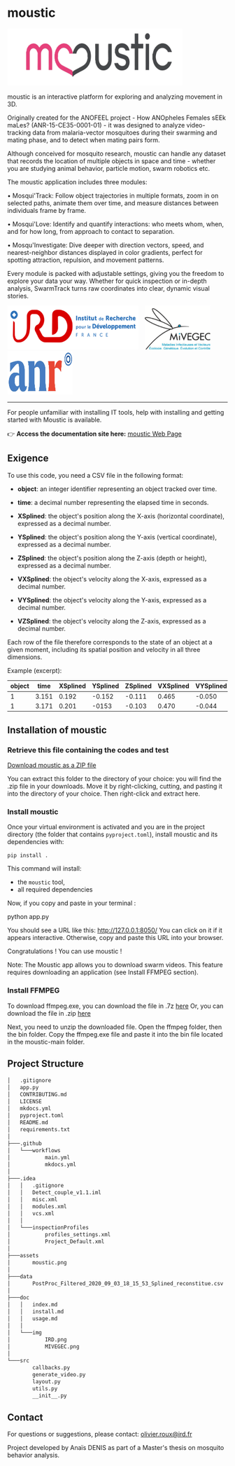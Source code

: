 # moustic
<img src="doc/img/moustic.png" width="400" height="130" />

moustic is an interactive platform for exploring and analyzing movement in 3D.

Originally created for the ANOFEEL project - How ANOpheles Females sEEk maLes? (ANR-15-CE35-0001-01) - it was designed to analyze video-tracking data from malaria-vector mosquitoes during their swarming and mating phase, and to detect when mating pairs form.

Although conceived for mosquito research, moustic can handle any dataset that records the location of multiple objects in space and time - whether you are studying animal behavior, particle motion, swarm robotics etc.

The moustic application includes three modules:

•	Mosqui'Track: Follow object trajectories in multiple formats, zoom in on selected paths, animate them over time, and measure distances between individuals frame by frame.
 
•	Mosqui'Love: Identify and quantify interactions: who meets whom, when, and for how long, from approach to contact to separation.
 
•	Mosqu'Investigate: Dive deeper with direction vectors, speed, and nearest-neighbor distances displayed in color gradients, perfect for spotting attraction, repulsion, and movement patterns.

Every module is packed with adjustable settings, giving you the freedom to explore your data your way. Whether for quick inspection or in-depth analysis, SwarmTrack turns raw coordinates into clear, dynamic visual stories.


<img src="doc/img/IRD.png" width="300" height="100" style="margin-right: 10px;" /> <img src="doc/img/MIVEGEC.png" width="150" height="100" style="margin-right: 10px;" /> <img src="doc/img/ANR.jpg" width="150" height="100" />


---
For people unfamiliar with installing IT tools, help with installing and getting started with Moustic is available.

👉 **Access the documentation site here:** [moustic Web Page](https://anaisdenis.github.io/moustic/) 

## Exigence 

To use this code, you need a CSV file in the following format:

- **object**: an integer identifier representing an object tracked over time.

- **time**: a decimal number representing the elapsed time in seconds.

- **XSplined**: the object's position along the X-axis (horizontal coordinate), expressed as a decimal number.

- **YSplined**: the object's position along the Y-axis (vertical coordinate), expressed as a decimal number.

- **ZSplined**: the object's position along the Z-axis (depth or height), expressed as a decimal number.

- **VXSplined**: the object's velocity along the X-axis, expressed as a decimal number.

- **VYSplined**: the object's velocity along the Y-axis, expressed as a decimal number.

- **VZSplined**: the object's velocity along the Z-axis, expressed as a decimal number.

Each row of the file therefore corresponds to the state of an object at a given moment, including its spatial position and velocity in all three dimensions.

Example (excerpt):

| object 	| time 		| XSplined 	| YSplined 	| ZSplined 	| VXSplined 	| VYSplined 	| VZSplined 	|
|---------------|---------------|---------------|---------------|---------------|---------------|---------------|---------------|
| 1	 	| 3.151  	| 0.192		| -0.152	|-0.111		| 0.465 	| -0.050	| 0.403		|
| 1 	 	| 3.171		| 0.201		| -0153		| -0.103	| 0.470		|-0.044		| 0.396	 	|


## Installation of moustic

### Retrieve this file containing the codes and test 

[Download moustic as a ZIP file](https://github.com/AnaisDenis/moustic/archive/refs/heads/main.zip)

You can extract this folder to the directory of your choice: you will find the .zip file in your downloads. Move it by right-clicking, cutting, and pasting it into the directory of your choice. Then right-click and extract here.

### Install moustic

Once your virtual environment is activated and you are in the project directory (the folder that contains `pyproject.toml`), install moustic and its dependencies with:

    pip install .

This command will install:
- the `moustic` tool,
- all required dependencies

Now, if you copy and paste in your terminal : 
	
   python app.py

You should see a URL like this: http://127.0.0.1:8050/
You can click on it if it appears interactive. Otherwise, copy and paste this URL into your browser.

Congratulations ! You can use moustic !

Note: The Moustic app allows you to download swarm videos. This feature requires downloading an application (see Install FFMPEG section).
### Install FFMPEG

To download ffmpeg.exe, you can download the file in .7z [here]( https://www.gyan.dev/ffmpeg/builds/ffmpeg-release-essentials.7z)
Or, you can download the file in .zip [here](https://www.gyan.dev/ffmpeg/builds/ffmpeg-release-essentials.zip)

Next, you need to unzip the downloaded file. Open the ffmpeg folder, then the bin folder. Copy the ffmpeg.exe file and paste it into the bin file located in the moustic-main folder.



## Project Structure
	
	│   .gitignore
	│   app.py
	│   CONTRIBUTING.md
	│   LICENSE
	│   mkdocs.yml
	│   pyproject.toml
	│   README.md
	│   requirements.txt
	│
	├───.github
	│   └───workflows
	│           main.yml
	│           mkdocs.yml
	│
	├───.idea
	│   │   .gitignore
	│   │   Detect_couple_v1.1.iml
	│   │   misc.xml
	│   │   modules.xml
	│   │   vcs.xml
	│   │
	│   └───inspectionProfiles
	│           profiles_settings.xml
	│           Project_Default.xml
	│
	├───assets
	│       moustic.png
	│
	├───data
	│       PostProc_Filtered_2020_09_03_18_15_53_Splined_reconstitue.csv
	│
	├───doc
	│   │   index.md
	│   │   install.md
	│   │   usage.md
	│   │
	│   └───img
	│           IRD.png
	│           MIVEGEC.png
	│
	└───src
	        callbacks.py
	        generate_video.py
	        layout.py
	        utils.py
	        __init__.py
	


## Contact

For questions or suggestions, please contact:
olivier.roux@ird.fr

Project developed by Anaïs DENIS as part of a Master's thesis on mosquito behavior analysis.
